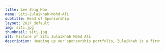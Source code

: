 ```yaml
---
title: Lee Zong Hao
name: Siti-Zulaikhah-Mohd-Ali
subtitle: Head of Sponsorship
layout: 2017_default
img: siti.jpg
thumbnail: siti.jpg
alt: Picture of Siti Zulaikhah Mohd Ali
description: Heading up our sponsorship portfolio, Zulaikhah is a first year student majoring in Accountancy who is a knowledge seeker- this has led her to play a role in MSTC to understand STEM related issues better. During her time at IISM A Levels, she was elected as Treasurer for Student Council and received numerous awards for her outstanding academic achievements.
---
```


